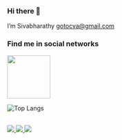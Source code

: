 ### Hi there 👋

<!--
**gotocva/gotocva** is a ✨ _special_ ✨ repository because its `README.md` (this file) appears on your GitHub profile.

Here are some ideas to get you started:

- 🔭 I’m currently working on ...
- 🌱 I’m currently learning ...
- 👯 I’m looking to collaborate on ...
- 🤔 I’m looking for help with ...
- 💬 Ask me about ...
- 📫 How to reach me: ...
- 😄 Pronouns: ...
- ⚡ Fun fact: ...
-->

I’m Sivabharathy <gotocva@gmail.com>

### Find me in social networks

[<img height="100" width="100" src="https://upload.wikimedia.org/wikipedia/commons/thumb/0/01/LinkedIn_Logo.svg/1200px-LinkedIn_Logo.svg.png">](https://www.linkedin.com/in/gotocva)

![Top Langs](https://github-readme-stats.vercel.app/api/top-langs/?username=gotocva)
 
<br>
<a href="https://badges.pufler.dev">
  <img src="https://badges.pufler.dev/visits/gotocva/gotocva?style=flat-square&color=blue&logo=github">
</a>
<a href="https://badges.pufler.dev">
  <img src="https://badges.pufler.dev/years/gotocva?style=flat-square&color=blue&logo=github">
</a>
<a href="https://badges.pufler.dev">
  <img src="https://badges.pufler.dev/repos/gotocva?style=flat-square&color=blue&logo=github">
</a>
